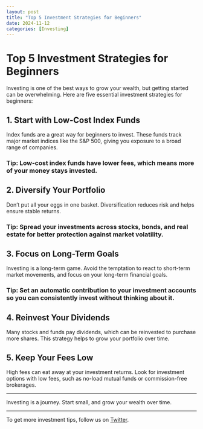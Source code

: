 ```yaml
---
layout: post
title: "Top 5 Investment Strategies for Beginners"
date: 2024-11-12
categories: [Investing]
---
```


# Top 5 Investment Strategies for Beginners

Investing is one of the best ways to grow your wealth, but getting started can be overwhelming. Here are five essential investment strategies for beginners:

## 1. Start with Low-Cost Index Funds

Index funds are a great way for beginners to invest. These funds track major market indices like the S&P 500, giving you exposure to a broad range of companies.

### Tip: Low-cost index funds have lower fees, which means more of your money stays invested.

## 2. Diversify Your Portfolio

Don’t put all your eggs in one basket. Diversification reduces risk and helps ensure stable returns.

### Tip: Spread your investments across stocks, bonds, and real estate for better protection against market volatility.

## 3. Focus on Long-Term Goals

Investing is a long-term game. Avoid the temptation to react to short-term market movements, and focus on your long-term financial goals.

### Tip: Set an automatic contribution to your investment accounts so you can consistently invest without thinking about it.

## 4. Reinvest Your Dividends

Many stocks and funds pay dividends, which can be reinvested to purchase more shares. This strategy helps to grow your portfolio over time.

## 5. Keep Your Fees Low

High fees can eat away at your investment returns. Look for investment options with low fees, such as no-load mutual funds or commission-free brokerages.

---

Investing is a journey. Start small, and grow your wealth over time.

---

To get more investment tips, follow us on [Twitter](https://twitter.com/smartcentsguide).

